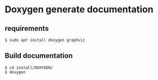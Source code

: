 # Doxygen generate documentation

## requirements

```
$ sudo apt install doxygen graphviz
```

## Build documentation

```
$ cd install/DOXYGEN/
$ doxygen
```
